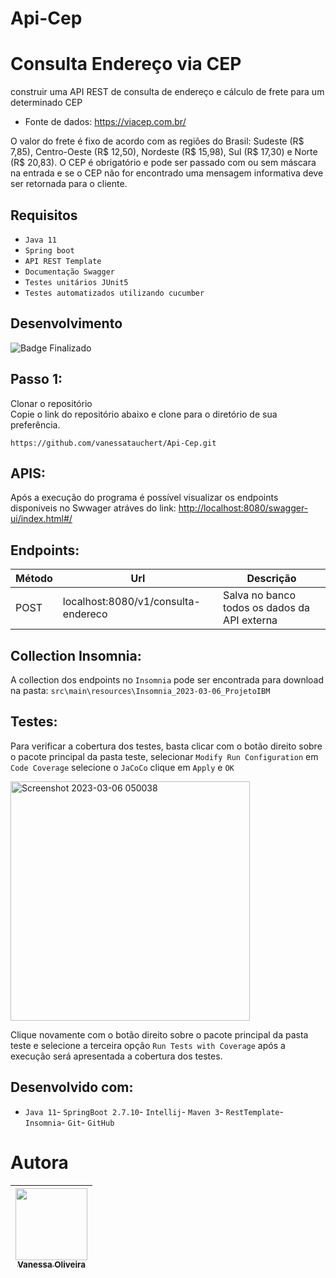 # Api-Cep
# Consulta Endereço via CEP

construir uma API REST de consulta de endereço e cálculo de frete para
um determinado CEP

- Fonte de dados:
https://viacep.com.br/

O valor do frete é fixo de acordo com as regiões
do Brasil: Sudeste (R$ 7,85), Centro-Oeste (R$ 12,50), Nordeste (R$ 15,98), Sul (R$
17,30) e Norte (R$ 20,83). O CEP é obrigatório e pode ser passado com ou sem máscara
na entrada e se o CEP não for encontrado uma mensagem informativa deve ser retornada
para o cliente.


## Requisitos

- ``Java 11``
- ``Spring boot``
- ``API REST Template``
- ``Documentação Swagger``
- ``Testes unitários JUnit5``
- ``Testes automatizados utilizando cucumber``

## Desenvolvimento<br>
![Badge Finalizado](http://img.shields.io/static/v1?label=STATUS&message=FINALIZADO&color=GREEN&style=for-the-badge)

## Passo 1:

Clonar o repositório<br>
Copie o link do repositório abaixo e clone para o diretório de sua preferência.

```
https://github.com/vanessatauchert/Api-Cep.git
```

## APIS:

Após a execução do programa é possível visualizar os endpoints disponiveis no Swwager atráves do link: <http://localhost:8080/swagger-ui/index.html#/>

## Endpoints:

| Método | Url | Descrição |
| --- | --- | --- |
| POST | localhost:8080/v1/consulta-endereco | Salva no banco todos os dados da API externa |

## Collection Insomnia:

A collection dos endpoints no `Insomnia` pode ser encontrada para download na pasta: `src\main\resources\Insomnia_2023-03-06_ProjetoIBM`

## Testes:

Para verificar a cobertura dos testes, basta clicar com o botão direito sobre o pacote principal da pasta teste, 
selecionar `Modify Run Configuration` em `Code Coverage` selecione o `JaCoCo` clique em `Apply` e `OK`

<img width="383" alt="Screenshot 2023-03-06 050038" src="https://media.github.ibm.com/user/416499/files/65bbf85a-4168-47d2-971a-00b6a70042f1">

Clique novamente com o botão direito sobre o pacote principal da pasta teste e selecione a terceira opção `Run Tests with Coverage` após a
execução será apresentada a cobertura dos testes. 

## Desenvolvido com:<br>

- ``Java 11``- ``SpringBoot 2.7.10``- ``Intellij``- ``Maven 3``- ``RestTemplate``- ``Insomnia``- ``Git``- ``GitHub``

# Autora

| [<img src="https://avatars.github.ibm.com/u/416499" width=115><br><sub>Vanessa Oliveira</sub>](https://github.ibm.com/Van-Oliveira) |
| :---: |
